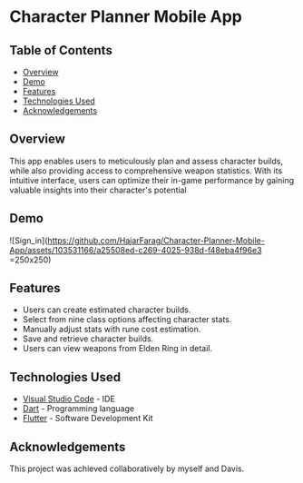 # Character Planner Mobile App

## Table of Contents
- [Overview](#overview)
- [Demo](#demo)
- [Features](#features)
- [Technologies Used](#technologies-used)
- [Acknowledgements](#acknowledgements)

## Overview
This app enables users to meticulously plan and assess character builds, while also providing access to comprehensive weapon statistics. With its intuitive interface, users can optimize their in-game performance by gaining valuable insights into their character's potential


## Demo
![Sign_in](https://github.com/HajarFarag/Character-Planner-Mobile-App/assets/103531166/a25508ed-c269-4025-938d-f48eba4f96e3 =250x250)

## Features
- Users can create estimated character builds.
- Select from nine class options affecting character stats.
- Manually adjust stats with rune cost estimation.
- Save and retrieve character builds.
- Users can view weapons from Elden Ring in detail.

## Technologies Used
- [Visual Studio Code](https://code.visualstudio.com "Visual Studio Code's Homepage") - IDE
- [Dart](https://dart.dev/ "Dart's Homepage") - Programming language
- [Flutter](https://docs.flutter.dev/ "Flutter's Homepage") - Software Development Kit

## Acknowledgements
This project was achieved collaboratively by myself and Davis.
